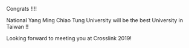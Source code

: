 Congrats !!!!

National Yang Ming Chiao Tung University will be the best University in Taiwan !!

Looking forward to meeting you at Crosslink 2019!